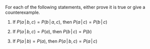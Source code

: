 

For each of the following statements, either prove it is true or give a
counterexample.<br>

1.  If $P(a {{\,|\,}}b, c) = P(b {{\,|\,}}a, c)$, then
    $P(a {{\,|\,}}c) = P(b {{\,|\,}}c)$ <br>

2.  If $P(a {{\,|\,}}b, c) = P(a)$, then $P(b {{\,|\,}}c) = P(b)$ <br>

3.  If $P(a {{\,|\,}}b) = P(a)$, then
    $P(a {{\,|\,}}b, c) = P(a {{\,|\,}}c)$<br>
